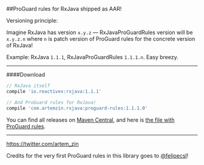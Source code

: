 ##ProGuard rules for RxJava shipped as AAR!

Versioning principle:

Imagine RxJava has version `x.y.z` — RxJavaProGuardRules version will be `x.y.z.n` where `n` is patch version of ProGuard rules for the concrete version of RxJava!

Example: RxJava `1.1.1`, RxJavaProGuardRules `1.1.1.n`. Easy breezy.

------------

####Download

```groovy
// RxJava itself
compile 'io.reactivex:rxjava:1.1.1'

// And ProGuard rules for RxJava!
compile 'com.artemzin.rxjava:proguard-rules:1.1.1.0'
```

You can find all releases on [Maven Central](http://search.maven.org/#search%7Cga%7C1%7Cg%3A%22com.artemzin.rxjava%22%20AND%20a%3A%22proguard-rules%22), and here is [the file with ProGuard rules](rxjava-proguard-rules/proguard-rules.txt).

------------

https://twitter.com/artem_zin

Credits for the very first ProGuard rules in this library goes to [@felipecsl](https://github.com/felipecsl)!
